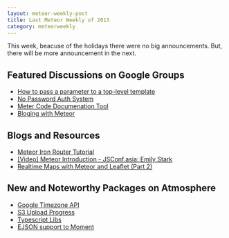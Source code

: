 ```yaml
---
layout: meteor-weekly-post
title: Last Meteor Weekly of 2013
category: meteorweekly
---
```


This week, beacuse of the holidays there were no big announcements. But, there will be more announcement in the next. 

## Featured Discussions on Google Groups

* [How to pass a parameter to a top-level template](https://groups.google.com/forum/#!topic/meteor-talk/yn1D_WUeqg4)
* [No Password Auth System](https://groups.google.com/forum/#!topic/meteor-talk/47QemCMHQoQ)
* [Meter Code Documenation Tool](https://groups.google.com/forum/#!topic/meteor-talk/St_akf3bAE8)
* [Bloging with Meteor](https://groups.google.com/forum/#!topic/meteor-talk/aCfb3TtwPfg)


## Blogs and Resources

* [Meteor Iron Router Tutorial](http://www.paypertise.com/meteorjs/iron-router-tutorial)
* [[Video] Meteor Introduction - JSConf.asia: Emily Stark](http://www.youtube.com/watch?v=rQCbXNEot5s&feature=youtu.be)
* [Realtime Maps with Meteor and Leaflet (Part 2)](http://asynchrotron.com/blog/2013/12/28/realtime-maps-with-meteor-and-leaflet-part-2/)

## New and Noteworthy Packages on Atmosphere 

* [Google Timezone API](https://github.com/brianherbert/meteor-geotz)
* [S3 Upload Progress](https://atmosphere.meteor.com/package/S3-Progress)
* [Typescript Libs](https://atmosphere.meteor.com/package/typescript-libs)
* [EJSON support to Moment](https://atmosphere.meteor.com/package/moment-ejson)
